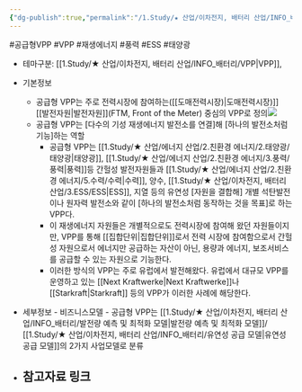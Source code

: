 ```yaml
---
{"dg-publish":true,"permalink":"/1.Study/★ 산업/이차전지, 배터리 산업/INFO_배터리/공급형 VPP/","created":"2024-11-20T21:02:27.684+09:00","updated":"2025-06-03T20:07:21.530+09:00"}
---
```


#공급형VPP #VPP #재생에너지 #풍력 #ESS #태양광 

- 테마구분: [[1.Study/★ 산업/이차전지, 배터리 산업/INFO_배터리/VPP\|VPP]], 


- 기본정보
	- 공급형 VPP는 주로 전력시장에 참여하는([[도매전력시장)\|도매전력시장)]] [[발전자원\|발전자원]](FTM, Front of the Meter) 중심의 VPP로 정의![](https://i.imgur.com/kGoItDL.png)
	- 공급형 VPP는 [다수의 기성 재생에너지 발전소를 연결]해 [하나의 발전소처럼 기능]하는 역할
		- 공급형 VPP는 [[1.Study/★ 산업/에너지 산업/2.친환경 에너지/2.태양광/태양광\|태양광]], [[1.Study/★ 산업/에너지 산업/2.친환경 에너지/3.풍력/풍력\|풍력]]등 간헐성 발전자원들과 [[1.Study/★ 산업/에너지 산업/2.친환경 에너지/5.수력/수력\|수력]], 양수, [[1.Study/★ 산업/이차전지, 배터리 산업/3.ESS/ESS\|ESS]], 지열 등의 유연성 [자원을 결합해] 개별 석탄발전이나 원자력 발전소와 같이 [하나의 발전소처럼 동작하는 것을 목표]로 하는 VPP다. 
		- 이 재생에너지 자원들은 개별적으로도 전력시장에 참여해 왔던 자원들이지만, VPP를 통해 [[집합단위\|집합단위]]로서 전력 시장에 참여함으로서 간헐성 자원으로서 에너지만 공급하는 자산이 아닌, 용량과 에너지, 보조서비스를 공급할 수 있는 자원으로 기능한다. 
		- 이러한 방식의 VPP는 주로 유럽에서 발전해왔다. 유럽에서 대규모 VPP를 운영하고 있는 [[Next Kraftwerke\|Next Kraftwerke]]나 [[Starkraft\|Starkraft]] 등의 VPP가 이러한 사례에 해당한다.



- 세부정보
		- 비즈니스모델
				- 공급형 VPP는 [[1.Study/★ 산업/이차전지, 배터리 산업/INFO_배터리/발전량 예측 및 최적화 모델\|발전량 예측 및 최적화 모델]]/ [[1.Study/★ 산업/이차전지, 배터리 산업/INFO_배터리/유연성 공급 모델\|유연성 공급 모델]]의 2가지 사업모델로 분류

- 참고자료 링크
	- 

